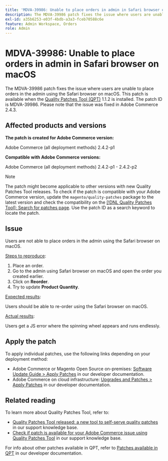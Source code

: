 ```yaml
---
title: 'MDVA-39986: Unable to place orders in admin in Safari browser on macOS'
description: The MDVA-39986 patch fixes the issue where users are unable to place orders in the admin using the Safari browser on macOS. This patch is available when the [Quality Patches Tool (QPT)](https://experienceleague.adobe.com/en/docs/commerce-operations/upgrade-guide/patches/overview) 1.1.2 is installed. The patch ID is MDVA-39986. Please note that the issue was fixed in Adobe Commerce 2.4.3.
exl-id: a35b6253-e03f-4bdb-a3a3-fceb70588c6e
feature: Admin Workspace, Orders
role: Admin
---
```

# MDVA-39986: Unable to place orders in admin in Safari browser on macOS

The MDVA-39986 patch fixes the issue where users are unable to place orders in the admin using the Safari browser on macOS. This patch is available when the [Quality Patches Tool (QPT)](https://experienceleague.adobe.com/en/docs/commerce-operations/upgrade-guide/patches/overview) 1.1.2 is installed. The patch ID is MDVA-39986. Please note that the issue was fixed in Adobe Commerce 2.4.3.

## Affected products and versions

**The patch is created for Adobe Commerce version:**

Adobe Commerce (all deployment methods) 2.4.2-p1

**Compatible with Adobe Commerce versions:**

Adobe Commerce (all deployment methods) 2.4.2-p1 - 2.4.2-p2

>[!NOTE]
>
>The patch might become applicable to other versions with new Quality Patches Tool releases. To check if the patch is compatible with your Adobe Commerce version, update the `magento/quality-patches` package to the latest version and check the compatibility on the [[!DNL Quality Patches Tool]: Search for patches page](https://experienceleague.adobe.com/tools/commerce-quality-patches/index.html). Use the patch ID as a search keyword to locate the patch.

## Issue

Users are not able to place orders in the admin using the Safari browser on macOS.

<u>Steps to reproduce</u>:

1. Place an order.
1. Go to the admin using Safari browser on macOS and open the order you created earlier.
1. Click on **Reorder**.
1. Try to update **Product Quantity**.

<u>Expected results</u>:

Users should be able to re-order using the Safari browser on macOS.

<u>Actual results</u>:

Users get a JS error where the spinning wheel appears and runs endlessly.

## Apply the patch

To apply individual patches, use the following links depending on your deployment method:

* Adobe Commerce or Magento Open Source on-premises: [Software Update Guide > Apply Patches](https://experienceleague.adobe.com/en/docs/commerce-operations/tools/quality-patches-tool/usage) in our developer documentation.
* Adobe Commerce on cloud infrastructure: [Upgrades and Patches > Apply Patches](https://experienceleague.adobe.com/en/docs/commerce-cloud-service/user-guide/develop/upgrade/apply-patches) in our developer documentation.

## Related reading

To learn more about Quality Patches Tool, refer to:

* [Quality Patches Tool released: a new tool to self-serve quality patches](/help/announcements/adobe-commerce-announcements/magento-quality-patches-released-new-tool-to-self-serve-quality-patches.md) in our support knowledge base.
* [Check if patch is available for your Adobe Commerce issue using Quality Patches Tool](/help/support-tools/patches-available-in-qpt-tool/check-patch-for-magento-issue-with-magento-quality-patches.md) in our support knowledge base.

For info about other patches available in QPT, refer to [Patches available in QPT](https://experienceleague.adobe.com/tools/commerce-quality-patches/index.html) in our developer documentation.
